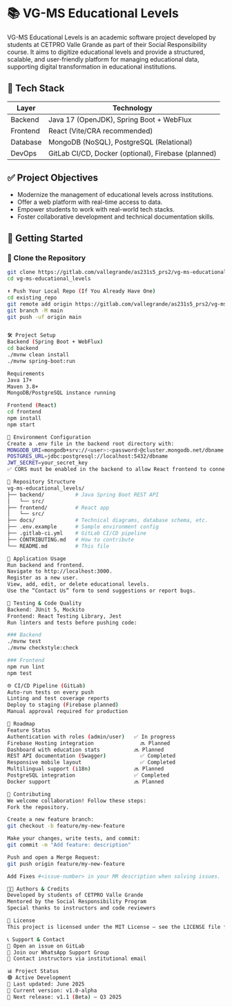 # 📚 VG-MS Educational Levels

VG-MS Educational Levels is an academic software project developed by students at CETPRO Valle Grande as part of their Social Responsibility course. It aims to digitize educational levels and provide a structured, scalable, and user-friendly platform for managing educational data, supporting digital transformation in educational institutions.

## 🔧 Tech Stack
| Layer     | Technology                          |
|-----------|-------------------------------------|
| Backend   | Java 17 (OpenJDK), Spring Boot + WebFlux |
| Frontend  | React (Vite/CRA recommended)        |
| Database  | MongoDB (NoSQL), PostgreSQL (Relational) |
| DevOps    | GitLab CI/CD, Docker (optional), Firebase (planned) |

## ✅ Project Objectives
- Modernize the management of educational levels across institutions.
- Offer a web platform with real-time access to data.
- Empower students to work with real-world tech stacks.
- Foster collaborative development and technical documentation skills.

## 🚀 Getting Started

### 🔁 Clone the Repository
```bash
git clone https://gitlab.com/vallegrande/as231s5_prs2/vg-ms-educational_levels.git
cd vg-ms-educational_levels

⬆️ Push Your Local Repo (If You Already Have One)
cd existing_repo
git remote add origin https://gitlab.com/vallegrande/as231s5_prs2/vg-ms-educational_levels.git
git branch -M main
git push -uf origin main


🛠️ Project Setup
Backend (Spring Boot + WebFlux)
cd backend
./mvnw clean install
./mvnw spring-boot:run

Requirements
Java 17+
Maven 3.8+
MongoDB/PostgreSQL instance running

Frontend (React)
cd frontend
npm install
npm start

🔐 Environment Configuration
Create a .env file in the backend root directory with:
MONGODB_URI=mongodb+srv://<user>:<password>@cluster.mongodb.net/dbname
POSTGRES_URL=jdbc:postgresql://localhost:5432/dbname
JWT_SECRET=your_secret_key
✅ CORS must be enabled in the backend to allow React frontend to connect.

📁 Repository Structure
vg-ms-educational_levels/
├── backend/          # Java Spring Boot REST API
│   └── src/
├── frontend/         # React app
│   └── src/
├── docs/             # Technical diagrams, database schema, etc.
├── .env.example      # Sample environment config
├── .gitlab-ci.yml    # GitLab CI/CD pipeline
├── CONTRIBUTING.md   # How to contribute
└── README.md         # This file

🧩 Application Usage
Run backend and frontend.
Navigate to http://localhost:3000.
Register as a new user.
View, add, edit, or delete educational levels.
Use the “Contact Us” form to send suggestions or report bugs.

🧪 Testing & Code Quality
Backend: JUnit 5, Mockito
Frontend: React Testing Library, Jest
Run linters and tests before pushing code:

### Backend
./mvnw test
./mvnw checkstyle:check

### Frontend
npm run lint
npm test

🌐 CI/CD Pipeline (GitLab)
Auto-run tests on every push
Linting and test coverage reports
Deploy to staging (Firebase planned)
Manual approval required for production

🔭 Roadmap
Feature	Status
Authentication with roles (admin/user)	 ✅ In progress
Firebase Hosting integration	           🔜 Planned
Dashboard with education stats	         🔜 Planned
REST API documentation (Swagger)	       ✅ Completed
Responsive mobile layout	               ✅ Completed
Multilingual support (i18n)	             🔜 Planned
PostgreSQL integration	                 ✅ Completed
Docker support	                         🔜 Planned

🤝 Contributing
We welcome collaboration! Follow these steps:
Fork the repository.

Create a new feature branch:
git checkout -b feature/my-new-feature

Make your changes, write tests, and commit:
git commit -m "Add feature: description"

Push and open a Merge Request:
git push origin feature/my-new-feature

Add Fixes #<issue-number> in your MR description when solving issues.

🧑‍💻 Authors & Credits
Developed by students of CETPRO Valle Grande
Mentored by the Social Responsibility Program
Special thanks to instructors and code reviewers

📜 License
This project is licensed under the MIT License — see the LICENSE file for details.

📞 Support & Contact
📩 Open an issue on GitLab
💬 Join our WhatsApp Support Group
📧 Contact instructors via institutional email

📊 Project Status
🟢 Active Development
🔄 Last updated: June 2025
🚀 Current version: v1.0-alpha
🧠 Next release: v1.1 (Beta) — Q3 2025
